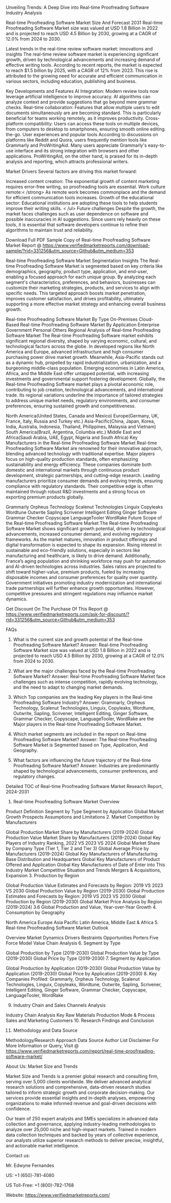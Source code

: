 Unveiling Trends: A Deep Dive into Real-time Proofreading Software Industry Analysis


Real-time Proofreading Software Market Size And Forecast 2031
Real-time Proofreading Software Market size was valued at USD 1.8 Billion in 2022 and is projected to reach USD 4.5 Billion by 2030, growing at a CAGR of 12.0% from 2024 to 2030.

Latest trends in the real-time review software market: innovations and insights
The real-time review software market is experiencing significant growth, driven by technological advancements and increasing demand of effective writing tools. According to recent reports, the market is expected to reach $1.5 billion by 2025, with a CAGR of 12% from 2023. This rise is attributed to the growing need for accurate and efficient communication in various sectors, including education, publishing and business.

Key Developments and Features
AI Integration: Modern review tools now leverage artificial intelligence to improve accuracy. AI algorithms can analyze context and provide suggestions that go beyond mere grammar checks.
Real-time collaboration: Features that allow multiple users to edit documents simultaneously are are becoming standard. This is particularly beneficial for teams working remotely, as it improves productivity.
Cross-platform compatibility: Users can access these tools on multiple devices, from computers to desktop to smartphones, ensuring smooth online editing. the-go.
User experiences and popular tools
According to discussions on platforms like Reddit and Quora, users frequently mention tools like Grammarly and ProWritingAid. Many users appreciate Grammarly's easy-to-use interface and its strong integration with browsers and other applications. ProWritingAid, on the other hand, is praised for its in-depth analysis and reporting, which attracts professional writers.

Market Drivers
Several factors are driving this market forward:

Increased content creation: The exponential growth of content marketing requires error-free writing, so proofreading tools are essential.
Work culture remote:< /strong> As remote work becomes commonplace and the demand for efficient communication tools increases.
Growth of the educational sector: Educational institutions are adopting these tools to help students improve their writing skills.
< /ul>
Future challenges
Despite the growth, the market faces challenges such as user dependence on software and possible inaccuracies in AI suggestions. Since users rely heavily on these tools, it is essential that software developers continue to refine their algorithms to maintain trust and reliability.

Download Full PDF Sample Copy of Real-time Proofreading Software Market Report @ https://www.verifiedmarketreports.com/download-sample/?rid=331256&utm_source=Github&utm_medium=353

Real-time Proofreading Software Market Segmentation Insights
The Real-time Proofreading Software Market is segmented based on key criteria like demographics, geography, product type, application, and end-user, enabling a focused approach for each unique group. By analyzing each segment's characteristics, preferences, and behaviors, businesses can customize their marketing strategies, products, and services to align with specific needs. This targeted approach boosts market penetration, improves customer satisfaction, and drives profitability, ultimately supporting a more effective market strategy and enhancing overall business growth.

Real-time Proofreading Software Market By Type
On-Premises
Cloud-Based
Real-time Proofreading Software Market By Application
Enterprise
Government
Personal
Others
Regional Analysis of Real-time Proofreading Software Market
The Real-time Proofreading Software market exhibits significant regional diversity, shaped by varying economic, cultural, and technological factors across the globe. In developed regions like North America and Europe, advanced infrastructure and high consumer purchasing power drive market growth. Meanwhile, Asia-Pacific stands out as a dynamic hub, propelled by rapid industrialization, urbanization, and a burgeoning middle-class population. Emerging economies in Latin America, Africa, and the Middle East offer untapped potential, with increasing investments and governmental support fostering development. Globally, the Real-time Proofreading Software market plays a pivotal economic role, contributing to job creation, technological advancements, and international trade. Its regional variations underline the importance of tailored strategies to address unique market needs, regulatory environments, and consumer preferences, ensuring sustained growth and competitiveness.

North America(United States, Canada and Mexico)
Europe(Germany, UK, France, Italy, Russia and Turkey etc.)
Asia-Pacific(China, Japan, Korea, India, Australia, Indonesia, Thailand, Philippines, Malaysia and Vietnam)
South America(Brazil, Argentina, Columbia etc.)
Middle East and Africa(Saudi Arabia, UAE, Egypt, Nigeria and South Africa)
Key Manufacturers in the Real-time Proofreading Software Market
Real-time Proofreading Software Market are renowned for their innovative approach, blending advanced technology with traditional expertise. Major players focus on high-quality production standards, often emphasizing sustainability and energy efficiency. These companies dominate both domestic and international markets through continuous product development, strategic partnerships, and cutting-edge research. Leading manufacturers prioritize consumer demands and evolving trends, ensuring compliance with regulatory standards. Their competitive edge is often maintained through robust R&D investments and a strong focus on exporting premium products globally.

Grammarly
Orpheus Technology
Scalenut Technologies
Linguix
Copyleaks
Wordtune
Outwrite
Sapling
Scrivener
Intelligent Editing
Ginger Software
Grammar Checker
Copyscape
LanguageTooler
WordRake
Future Scope of the Real-time Proofreading Software Market
The Real-time Proofreading Software Market shows significant growth potential, driven by technological advancements, increased consumer demand, and evolving regulatory frameworks. As the market matures, innovation in product offerings and digital transformation is expected to shape its expansion. Rising interest in sustainable and eco-friendly solutions, especially in sectors like manufacturing and healthcare, is likely to drive demand. Additionally, France’s aging population and shrinking workforce may push for automation and AI-driven technologies across industries. Sales ratios are projected to shift toward higher-value, premium products, fueled by increasing disposable incomes and consumer preferences for quality over quantity. Government initiatives promoting industry modernization and international trade partnerships will further enhance growth opportunities. However, competitive pressures and stringent regulations may influence market dynamics.

Get Discount On The Purchase Of This Report @ https://www.verifiedmarketreports.com/ask-for-discount/?rid=331256&utm_source=Github&utm_medium=353

FAQs
1. What is the current size and growth potential of the Real-time Proofreading Software Market?
Answer: Real-time Proofreading Software Market size was valued at USD 1.8 Billion in 2022 and is projected to reach USD 4.5 Billion by 2030, growing at a CAGR of 12.0% from 2024 to 2030.

2. What are the major challenges faced by the Real-time Proofreading Software Market?
Answer: Real-time Proofreading Software Market face challenges such as intense competition, rapidly evolving technology, and the need to adapt to changing market demands.

3. Which Top companies are the leading Key players in the Real-time Proofreading Software Industry?
Answer: Grammarly, Orpheus Technology, Scalenut Technologies, Linguix, Copyleaks, Wordtune, Outwrite, Sapling, Scrivener, Intelligent Editing, Ginger Software, Grammar Checker, Copyscape, LanguageTooler, WordRake are the Major players in the Real-time Proofreading Software Market.

4. Which market segments are included in the report on Real-time Proofreading Software Market?
Answer: The Real-time Proofreading Software Market is Segmented based on Type, Application, And Geography.

5. What factors are influencing the future trajectory of the Real-time Proofreading Software Market?
Answer: Industries are predominantly shaped by technological advancements, consumer preferences, and regulatory changes.

Detailed TOC of Real-time Proofreading Software Market Research Report, 2024-2031
1. Real-time Proofreading Software Market Overview

Product Definition
Segment by Type
Segment by Application
Global Market Growth Prospects
Assumptions and Limitations
2. Market Competition by Manufacturers

Global Production Market Share by Manufacturers (2019-2024)
Global Production Value Market Share by Manufacturers (2019-2024)
Global Key Players of Industry Ranking, 2022 VS 2023 VS 2024
Global Market Share by Company Type (Tier 1, Tier 2 and Tier 3)
Global Average Price by Manufacturers (2019-2024)
Global Key Manufacturers of Manufacturing Base Distribution and Headquarters
Global Key Manufacturers of Product Offered and Application
Global Key Manufacturers of Date of Enter into This Industry
Market Competitive Situation and Trends
Mergers & Acquisitions, Expansion
3. Production by Region

Global Production Value Estimates and Forecasts by Region: 2019 VS 2023 VS 2030
Global Production Value by Region (2019-2030)
Global Production Estimates and Forecasts by Region: 2019 VS 2023 VS 2030
Global Production by Region (2019-2030)
Global Market Price Analysis by Region (2019-2024) 3.6 Global Production and Value, Year-over-Year Growth
4. Consumption by Geography

North America
Europe
Asia Pacific
Latin America, Middle East & Africa
5. Real-time Proofreading Software Market Outlook

Overview
Market Dynamics
Drivers
Restraints
Opportunities
Porters Five Force Model
Value Chain Analysis 
6. Segment by Type

Global Production by Type (2019-2030)
Global Production Value by Type (2019-2030)
Global Price by Type (2019-2030)
7. Segment by Application

Global Production by Application (2019-2030)
Global Production Value by Application (2019-2030)
Global Price by Application (2019-2030)
8. Key Companies Profiled: Grammarly, Orpheus Technology, Scalenut Technologies, Linguix, Copyleaks, Wordtune, Outwrite, Sapling, Scrivener, Intelligent Editing, Ginger Software, Grammar Checker, Copyscape, LanguageTooler, WordRake

9. Industry Chain and Sales Channels Analysis

Industry Chain Analysis
Key Raw Materials
Production Mode & Process
Sales and Marketing
Customers
10. Research Findings and Conclusion

11. Methodology and Data Source

Methodology/Research Approach
Data Source
Author List
Disclaimer
For More Information or Query, Visit @ https://www.verifiedmarketreports.com/report/real-time-proofreading-software-market/

About Us: Market Size and Trends

Market Size and Trends is a premier global research and consulting firm, serving over 5,000 clients worldwide. We deliver advanced analytical research solutions and comprehensive, data-driven research studies tailored to inform strategic growth and corporate decision-making. Our services provide essential insights and in-depth analyses, empowering organizations to make informed revenue and goal-driven decisions with confidence.

Our team of 250 expert analysts and SMEs specializes in advanced data collection and governance, applying industry-leading methodologies to analyze over 25,000 niche and high-impact markets. Trained in modern data collection techniques and backed by years of collective experience, our analysts utilize superior research methods to deliver precise, insightful, and actionable market intelligence.

Contact us:

Mr. Edwyne Fernandes

US: +1 (650)-781-4080

US Toll-Free: +1 (800)-782-1768

Website: https://www.verifiedmarketreports.com/
